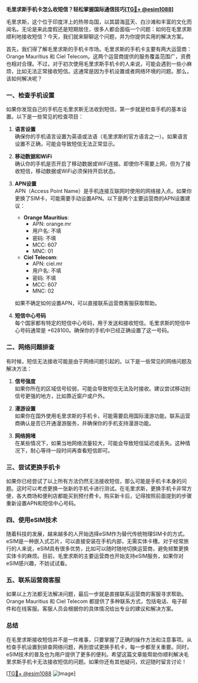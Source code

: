**毛里求斯手机卡怎么收短信？轻松掌握国际通信技巧[[TG💪+ @esim1088](https://t.me/s/esim1088)]**

毛里求斯，这个位于印度洋上的热带岛国，以其碧海蓝天、白沙滩和丰富的文化而闻名。无论是来此度假还是短期居住，很多人都会面临一个问题：如何在毛里求斯顺利地接收短信？今天，我们就来聊聊这个问题，并为你提供实用的解决方案。

首先，我们得了解毛里求斯的手机卡市场。毛里求斯的手机卡主要有两大运营商：Orange Mauritius 和 Ciel Telecom。这两个运营商提供的服务覆盖范围广，资费也相对合理。不过，对于初次使用毛里求斯手机卡的人来说，可能会遇到一些小麻烦，比如无法正常接收短信。这通常是因为手机设置或者网络环境的问题。那么，该如何解决呢？

### 一、检查手机设置

如果你发现自己的手机在毛里求斯无法收到短信，第一步就是检查手机的基本设置。以下是一些常见的检查项目：

1. **语言设置**  
   确保你的手机语言设置为英语或法语（毛里求斯的官方语言之一）。如果语言设置不正确，可能会导致短信无法正常显示。

2. **移动数据和WiFi**  
   确认你的手机是否开启了移动数据或WiFi连接。即使你不需要上网，但为了接收短信，移动数据或WiFi必须保持开启状态。

3. **APN设置**  
   APN（Access Point Name）是手机连接互联网时使用的网络接入点。如果你更换了SIM卡，可能需要手动设置APN。以下是两个主要运营商的APN设置建议：
   - **Orange Mauritius**:  
     - APN: orange.mr  
     - 用户名: 不填  
     - 密码: 不填  
     - MCC: 607  
     - MNC: 01  
   - **Ciel Telecom**:  
     - APN: ciel.mr  
     - 用户名: 不填  
     - 密码: 不填  
     - MCC: 607  
     - MNC: 02  

   如果不确定如何设置APN，可以直接联系运营商客服获取帮助。

4. **短信中心号码**  
   每个国家都有特定的短信中心号码，用于发送和接收短信。毛里求斯的短信中心号码通常是 +628100。确保你的手机中已经正确设置了这一号码。

### 二、网络问题排查

有时候，短信无法接收可能是由于网络问题引起的。以下是一些常见的网络问题及解决方法：

1. **信号强度**  
   如果你所在的区域信号较弱，可能会导致短信无法及时接收。建议尝试移动到信号更强的地方，比如靠近窗户或户外。

2. **漫游设置**  
   如果你在国外使用毛里求斯的手机卡，可能需要启用国际漫游功能。联系运营商确认是否已开通漫游服务，并确保你的手机支持漫游功能。

3. **网络拥堵**  
   在某些情况下，如果当地网络流量较大，可能会导致短信延迟或丢失。这种情况下，耐心等待一段时间再查看短信即可。

### 三、尝试更换手机卡

如果你已经尝试了以上所有方法仍然无法接收短信，那么可能是手机卡本身的问题。这时可以考虑更换一张新的手机卡进行测试。在毛里求斯，更换手机卡非常方便，各大商场和便利店都能买到预付费卡。购买新卡后，记得按照前面提到的步骤重新设置APN和短信中心号码。

### 四、使用eSIM技术

随着科技的发展，越来越多的人开始选择eSIM作为替代传统物理SIM卡的方式。eSIM是一种嵌入式芯片，可以直接安装在手机内部，无需实体卡槽。对于经常旅行的人来说，eSIM具有很多优势，比如可以随时随地切换运营商，避免频繁更换实体卡的麻烦。目前，毛里求斯的主要运营商也开始支持eSIM服务，如果你对eSIM感兴趣，不妨试试看。

### 五、联系运营商客服

如果以上方法都无法解决问题，最后一步就是直接联系运营商的客服寻求帮助。Orange Mauritius 和 Ciel Telecom 都提供了多种联系方式，包括电话、电子邮件和在线客服。客服人员会根据你的具体情况给出专业的建议和解决方案。

### 总结

在毛里求斯接收短信并不是一件难事，只要掌握了正确的操作方法和注意事项。从检查手机设置到排查网络问题，再到尝试更换手机卡，每一步都至关重要。同时，eSIM技术的普及也为用户提供了更多的便利。希望这篇文章能帮助你顺利解决毛里求斯手机卡无法接收短信的问题。如果你还有其他疑问，欢迎随时留言讨论！

[[TG💪+ @esim1088](https://t.me/s/esim1088) ![Image](https://i.postimg.cc/4NQfJmqS/Snipaste-2025-05-13-00-14-12.png)]